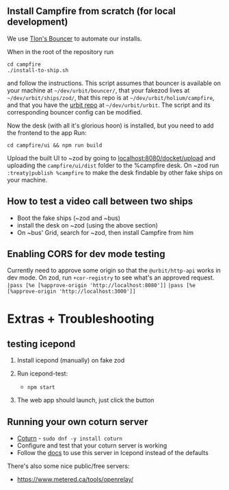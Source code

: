 ## Install Campfire from scratch (for local development)
We use [Tlon's Bouncer](https://github.com/tloncorp/bouncer) to automate our installs.

When in the root of the repository run
```
cd campfire
./install-to-ship.sh
```
and follow the instructions. This script assumes that bouncer is available on your machine at `~/dev/urbit/bouncer/`, that your fakezod lives at `~/dev/urbit/ships/zod/`, that this repo is at `~/dev/urbit/holium/campfire`, and that you have the [urbit repo](https://github.com/urbit/urbit) at `~/dev/urbit/urbit`. The script and its corresponding bouncer config can be modified.

Now the desk (with all it's glorious hoon) is installed, but you need to add the frontend to the app
Run:
```
cd campfire/ui && npm run build
```
Upload the built UI to ~zod by going to [localhost:8080/docket/upload](http://localhost:8080/docket/upload) and uploading the `campfire/ui/dist` folder to the %campfire desk.
On ~zod run `:treaty|publish %campfire` to make the desk findable by other fake ships on your machine.


## How to test a video call between two ships
* Boot the fake ships (~zod and ~bus)
* install the desk on ~zod (using the above section)
* On ~bus' Grid, search for ~zod, then install Campfire from him

## Enabling CORS for dev mode testing
Currently need to approve some origin so that the `@urbit/http-api` works in dev mode.
On zod, run `+cor-registry` to see what's an approved request.
`|pass [%e [%approve-origin 'http://localhost:8080']]`
`|pass [%e [%approve-origin 'http://localhost:3000']]`

# Extras + Troubleshooting
## testing icepond
1. Install icepond (manually) on fake zod

2. Run icepond-test: 
    - `npm start`
3. The web app should launch, just click the button
## Running your own coturn server
* [Coturn](https://github.com/coturn/coturn) - `sudo dnf -y install coturn`
* Configure and test that your coturn server is working
* Follow the [docs](campfire/urbit/doc/iceservers.udon) to use this server in Icepond instead of the defaults

There's also some nice public/free servers:
* https://www.metered.ca/tools/openrelay/


